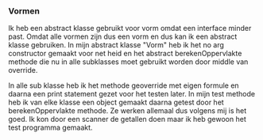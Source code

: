 ### Vormen

Ik heb een abstract klasse gebruikt voor vorm omdat een interface minder past. 
Omdat alle vormen zijn dus een vorm en dus kan ik een abstract klasse gebruiken.
In mijn abstract klasse "Vorm" heb ik het no arg constructor gemaakt voor net heid en 
het abstract berekenOppervlakte methode die nu in alle subklasses moet gebruikt worden
door middle van override. 

In alle sub klasse heb ik het methode geoverride met eigen formule en daarna een print statement
gezet voor het testen later. In mijn test methode heb ik van elke klasse een object gemaakt
daarna getest door het berekenOppervlakte methode. Ze werken allemaal dus volgens mij is het
goed. Ik kon door een scanner de getallen doen maar ik heb gewoon het test programma gemaakt.
